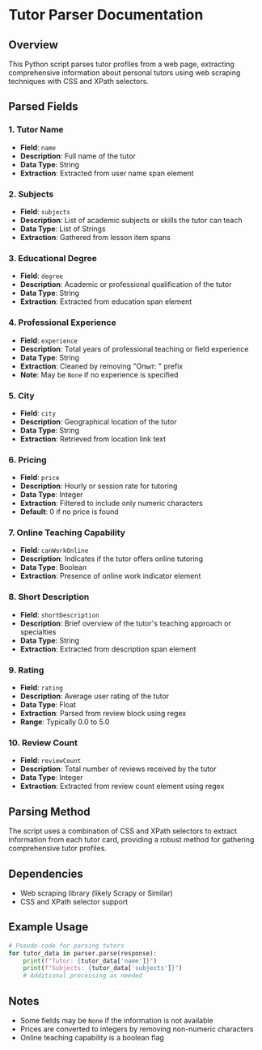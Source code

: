 # Tutor Parser Documentation

## Overview

This Python script parses tutor profiles from a web page, extracting comprehensive information about personal tutors using web scraping techniques with CSS and XPath selectors.

## Parsed Fields

### 1. Tutor Name

- **Field**: `name`
- **Description**: Full name of the tutor
- **Data Type**: String
- **Extraction**: Extracted from user name span element

### 2. Subjects

- **Field**: `subjects`
- **Description**: List of academic subjects or skills the tutor can teach
- **Data Type**: List of Strings
- **Extraction**: Gathered from lesson item spans

### 3. Educational Degree

- **Field**: `degree`
- **Description**: Academic or professional qualification of the tutor
- **Data Type**: String
- **Extraction**: Extracted from education span element

### 4. Professional Experience

- **Field**: `experience`
- **Description**: Total years of professional teaching or field experience
- **Data Type**: String
- **Extraction**: Cleaned by removing "Опыт: " prefix
- **Note**: May be `None` if no experience is specified

### 5. City

- **Field**: `city`
- **Description**: Geographical location of the tutor
- **Data Type**: String
- **Extraction**: Retrieved from location link text

### 6. Pricing

- **Field**: `price`
- **Description**: Hourly or session rate for tutoring
- **Data Type**: Integer
- **Extraction**: Filtered to include only numeric characters
- **Default**: 0 if no price is found

### 7. Online Teaching Capability

- **Field**: `canWorkOnline`
- **Description**: Indicates if the tutor offers online tutoring
- **Data Type**: Boolean
- **Extraction**: Presence of online work indicator element

### 8. Short Description

- **Field**: `shortDescription`
- **Description**: Brief overview of the tutor's teaching approach or specialties
- **Data Type**: String
- **Extraction**: Extracted from description span element

### 9. Rating

- **Field**: `rating`
- **Description**: Average user rating of the tutor
- **Data Type**: Float
- **Extraction**: Parsed from review block using regex
- **Range**: Typically 0.0 to 5.0

### 10. Review Count

- **Field**: `reviewCount`
- **Description**: Total number of reviews received by the tutor
- **Data Type**: Integer
- **Extraction**: Extracted from review count element using regex

## Parsing Method

The script uses a combination of CSS and XPath selectors to extract information from each tutor card, providing a robust method for gathering comprehensive tutor profiles.

## Dependencies

- Web scraping library (likely Scrapy or Similar)
- CSS and XPath selector support

## Example Usage

```python
# Pseudo-code for parsing tutors
for tutor_data in parser.parse(response):
    print(f"Tutor: {tutor_data['name']}")
    print(f"Subjects: {tutor_data['subjects']}")
    # Additional processing as needed
```

## Notes

- Some fields may be `None` if the information is not available
- Prices are converted to integers by removing non-numeric characters
- Online teaching capability is a boolean flag
